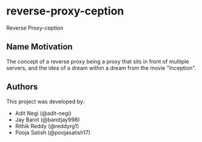 # reverse-proxy-ception
Reverse Proxy-ception

## Name Motivation
The concept of a reverse proxy being a proxy that sits in front of multiple servers, and the idea of a dream within a dream from the movie "Inception".

## Authors
This project was developed by:

- Adit Negi (@adit-negi) 
- Jay Barot (@barotjay998) 
- Rithik Reddy (@reddyrg1)
- Pooja Satish (@poojasatish17)